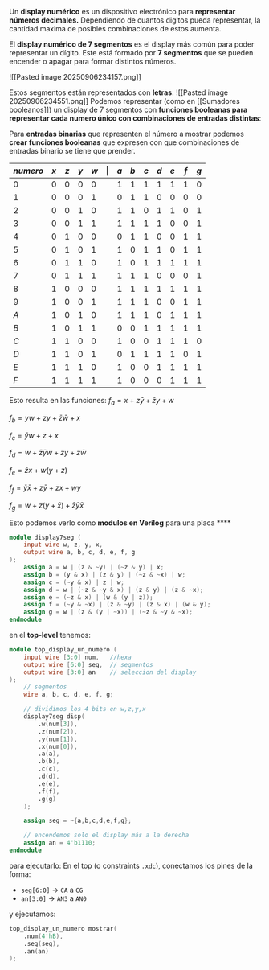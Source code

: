Un **display numérico** es un dispositivo electrónico para **representar números decimales.** Dependiendo de cuantos digitos pueda representar, la cantidad maxima de posibles combinaciones de estos aumenta.

El **display numérico de 7 segmentos** es el display más común para poder representar un dígito. Este está formado por **7 segmentos** que se pueden encender o apagar para formar distintos números. 

![[Pasted image 20250906234157.png]]

Estos segmentos están representados con **letras**:
![[Pasted image 20250906234551.png]]
 Podemos representar (como en [[Sumadores booleanos]]) un display de 7 segmentos con **funciones booleanas para representar cada numero único con combinaciones de entradas distintas**: 

Para **entradas binarias** que representen el número a mostrar podemos **crear funciones booleanas** que expresen con que combinaciones de entradas binario se tiene que prender. 

| $numero$ | $x$ | $z$ | $y$ | $w$ | $\|$ | $a$ | $b$ | $c$ | $d$ | $e$ | $f$ | $g$ |
| -------- | --- | --- | --- | --- | ---- | --- | :-- | --- | --- | --- | --- | --- |
| $0$      | 0   | 0   | 0   | 0   |      | 1   | 1   | 1   | 1   | 1   | 1   | 0   |
| $1$      | 0   | 0   | 0   | 1   |      | 0   | 1   | 1   | 0   | 0   | 0   | 0   |
| $2$      | 0   | 0   | 1   | 0   |      | 1   | 1   | 0   | 1   | 1   | 0   | 1   |
| $3$      | 0   | 0   | 1   | 1   |      | 1   | 1   | 1   | 1   | 0   | 0   | 1   |
| $4$      | 0   | 1   | 0   | 0   |      | 0   | 1   | 1   | 0   | 0   | 1   | 1   |
| $5$      | 0   | 1   | 0   | 1   |      | 1   | 0   | 1   | 1   | 0   | 1   | 1   |
| $6$      | 0   | 1   | 1   | 0   |      | 1   | 0   | 1   | 1   | 1   | 1   | 1   |
| $7$      | 0   | 1   | 1   | 1   |      | 1   | 1   | 1   | 0   | 0   | 0   | 1   |
| $8$      | 1   | 0   | 0   | 0   |      | 1   | 1   | 1   | 1   | 1   | 1   | 1   |
| $9$      | 1   | 0   | 0   | 1   |      | 1   | 1   | 1   | 0   | 0   | 1   | 1   |
| $A$      | 1   | 0   | 1   | 0   |      | 1   | 1   | 1   | 0   | 1   | 1   | 1   |
| $B$      | 1   | 0   | 1   | 1   |      | 0   | 0   | 1   | 1   | 1   | 1   | 1   |
| $C$      | 1   | 1   | 0   | 0   |      | 1   | 0   | 0   | 1   | 1   | 1   | 0   |
| $D$      | 1   | 1   | 0   | 1   |      | 0   | 1   | 1   | 1   | 1   | 0   | 1   |
| $E$      | 1   | 1   | 1   | 0   |      | 1   | 0   | 0   | 1   | 1   | 1   | 1   |
| $F$      | 1   | 1   | 1   | 1   |      | 1   | 0   | 0   | 0   | 1   | 1   | 1   |
Esto resulta en las funciones:
$f_a = x + z\bar{y} + \bar{z}y + w$

$f_b = yw + zy + \bar{z}\bar{w} + x$

$f_c = \bar{y}w + z + x$

$f_d = w + \bar{z}\bar{y}w + zy + z\bar{w}$

$f_e = \bar{z}x + w(y + z)$

$f_f = \bar{y}\bar{x} + z\bar{y} + zx + wy$

$f_g = w + z(y + \bar{x}) + \bar{z}\bar{y}\bar{x}$

Esto podemos verlo como **modulos en Verilog** para una placa ****
```verilog
module display7seg (
    input wire w, z, y, x,
    output wire a, b, c, d, e, f, g
);
    assign a = w | (z & ~y) | (~z & y) | x;
    assign b = (y & x) | (z & y) | (~z & ~x) | w;
    assign c = (~y & x) | z | w;
    assign d = w | (~z & ~y & x) | (z & y) | (z & ~x);
    assign e = (~z & x) | (w & (y | z));
    assign f = (~y & ~x) | (z & ~y) | (z & x) | (w & y);
    assign g = w | (z & (y | ~x)) | (~z & ~y & ~x);
endmodule

```

en el **top-level** tenemos:
```verilog
module top_display_un_numero (
    input wire [3:0] num,   //hexa
    output wire [6:0] seg,  // segmentos
    output wire [3:0] an    // seleccion del display
);
	// segmentos
    wire a, b, c, d, e, f, g;

    // dividimos los 4 bits en w,z,y,x
    display7seg disp(
        .w(num[3]),
        .z(num[2]),
        .y(num[1]),
        .x(num[0]),
        .a(a),
        .b(b),
        .c(c),
        .d(d),
        .e(e),
        .f(f),
        .g(g)
    );

    assign seg = ~{a,b,c,d,e,f,g};

    // encendemos solo el display más a la derecha
    assign an = 4'b1110;
endmodule

```

para ejecutarlo:
En el top (o constraints `.xdc`), conectamos los pines de la forma:
- `seg[6:0]` → `CA` a `CG`
- `an[3:0]` → `AN3` a `AN0`

y ejecutamos:
```verilog
top_display_un_numero mostrar(
    .num(4'hB),
    .seg(seg),
    .an(an)
);
```
